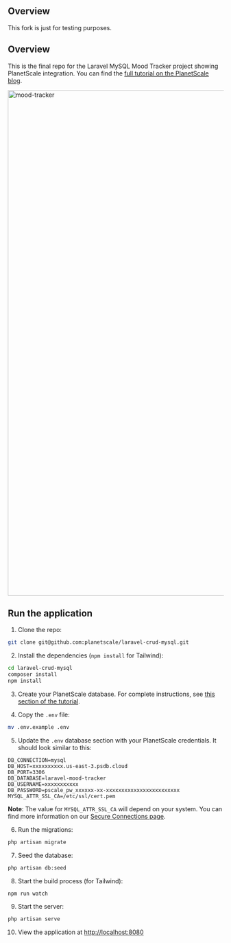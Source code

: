 ## Overview
This fork is just for testing purposes.

## Overview

This is the final repo for the Laravel MySQL Mood Tracker project showing PlanetScale integration. You can find the [full tutorial on the PlanetScale blog](https://planetscale.com/blog/build-laravel-crud-mysql-app).

<img width="1178" alt="mood-tracker" src="https://user-images.githubusercontent.com/2941081/153310727-a4e8684c-d260-4543-969f-fca489a39a58.png">

## Run the application

1. Clone the repo:

```bash
git clone git@github.com:planetscale/laravel-crud-mysql.git
```

2. Install the dependencies (`npm install` for Tailwind):

```bash
cd laravel-crud-mysql
composer install
npm install
```

3. Create your PlanetScale database. For complete instructions, see [this section of the tutorial](https://planetscale.com/blog/build-laravel-crud-mysql-app#planetscale-setup).

4. Copy the `.env` file:

```bash
mv .env.example .env
```

5. Update the `.env` database section with your PlanetScale credentials. It should look similar to this:

```
DB_CONNECTION=mysql
DB_HOST=xxxxxxxxxx.us-east-3.psdb.cloud
DB_PORT=3306
DB_DATABASE=laravel-mood-tracker
DB_USERNAME=xxxxxxxxxxx
DB_PASSWORD=pscale_pw_xxxxxx-xx-xxxxxxxxxxxxxxxxxxxxxxxx
MYSQL_ATTR_SSL_CA=/etc/ssl/cert.pem
```

**Note**: The value for `MYSQL_ATTR_SSL_CA` will depend on your system. You can find more information on our [Secure Connections page](https://planetscale.com/docs/concepts/secure-connections).

6. Run the migrations:

```bash
php artisan migrate
```

7. Seed the database:

```bash
php artisan db:seed
```

8. Start the build process (for Tailwind):

```bash
npm run watch
```

9. Start the server:

```bash
php artisan serve
```

10. View the application at [http://localhost:8080](http://localhost:8080)
